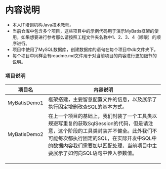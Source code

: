 # 内容说明

- 本人IT培训机构Java技术教师。
- 当前仓库中包含多个项目，这些项目中的示例代码用于演示MyBatis框架的使用，如果想要进行参考那么请按照工程文件夹名称中1、2、3、4（顺眼）的顺序进行。
- 项目中使用了MySQL数据库，创建数据库的语句在每个项目中db文件夹下。
- 每个项目中同样会有readme.md文件用于对当前项目的内容进行更加细节的说明。

### 项目说明

| 项目名       | 内容说明                                                     |
| ------------ | ------------------------------------------------------------ |
| MyBatisDemo1 | 框架搭建，主要留意配置文件的信息，以及展示了执行固定增删改查SQL的基本方式。 |
| MyBatisDemo2 | 在上一个项目的基础上，我们封装了一个工具类以规避写重复的获取SqlSession的代码，但是请注意，这个阶段的工具类封装并不健全。此外我们不可能每次都执行固定的SQL，在实际开发中SQL中的数据内容我们需要加以匹配处理，当前项目中主要展示了如何向SQL语句中传入参数值。 |
|              |                                                              |
|              |                                                              |
|              |                                                              |

